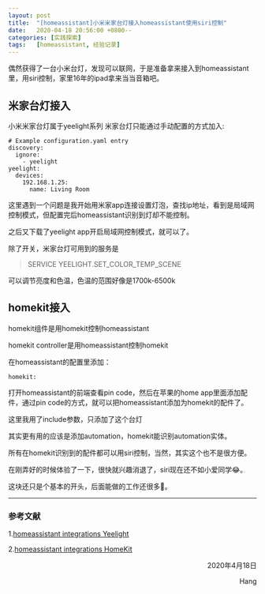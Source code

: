 ```yaml
---
layout: post
title:  "[homeassistant]小米米家台灯接入homeassistant使用siri控制"
date:   2020-04-18 20:56:00 +0800--
categories: [实践探索]
tags:   [homeassistant, 经验记录]
---
```


偶然获得了一台小米台灯，发现可以联网，于是准备拿来接入到homeassistant里，用siri控制，家里16年的ipad拿来当当音箱吧。

## 米家台灯接入

小米米家台灯属于yeelight系列
米家台灯只能通过手动配置的方式加入:

```
# Example configuration.yaml entry
discovery:
  ignore:
    - yeelight
yeelight:
  devices:
    192.168.1.25:
      name: Living Room
```

这里遇到一个问题是我开始用米家app连接设置灯泡，查找ip地址，看到是局域网控制模式，但配置完后homeassistant识别到灯却不能控制。

之后又下载了yeelight app开启局域网控制模式，就可以了。
 
除了开关，米家台灯可用到的服务是


> SERVICE YEELIGHT.SET_COLOR_TEMP_SCENE

可以调节亮度和色温，色温的范围好像是1700k-6500k

## homekit接入

homekit组件是用homekit控制homeassistant

homekit controller是用homeassistant控制homekit

在homeassistant的配置里添加：

```
homekit:
```

打开homeassistant的前端查看pin code，然后在苹果的home app里面添加配件，通过pin code的方式，就可以把homeassistant添加为homekit的配件了。

这里我用了include参数，只添加了这个台灯

其实更有用的应该是添加automation，homekit能识别automation实体。

所有在homekit识别到的配件都可以用siri控制，当然，其实这个也不是很方便。

在刚弄好的时候体验了一下，很快就兴趣消退了，siri现在还不如小爱同学&#128514;。

这块还只是个基本的开头，后面能做的工作还很多&#128170;。
___

### 参考文献

1.[homeassistant integrations Yeelight](https://www.home-assistant.io/integrations/yeelight/)

2.[homeassistant integrations HomeKit](https://www.home-assistant.io/integrations/homekit/)


<p align = "right">2020年4月18日</p>
<p align = "right">Hang</p>

